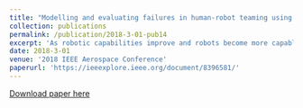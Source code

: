 ```yaml
---
title: "Modelling and evaluating failures in human-robot teaming using simulation"
collection: publications
permalink: /publication/2018-3-01-pub14
excerpt: 'As robotic capabilities improve and robots become more capable as equal team members, better understanding of effective human-robot teaming is needed. In this paper, we investigate failures by robots in various team configurations in space EVA operations. Our case study highlights our methodology for simulating task failures within human-robot teams and their impact on metrics of human-robot teamwork. This paper describes the methodology of extending and application of Work Models that Compute (WMC), a computational simulation framework, to cover locomotion, to model robot failures, interruptions, and the resolutions they require. Using these models, we investigate how different team configurations respond to a robot’s failure to correctly complete the task and overall mission. We highlight different metrics that these failures impact on team performance through varying components of teaming and interaction that occur. Finally, we discuss the future implications of this work and the future work to be done to investigate function allocation in human-robot teams.'
date: 2018-3-01
venue: '2018 IEEE Aerospace Conference'
paperurl: 'https://ieeexplore.ieee.org/document/8396581/'
---
```


<a href='https://ieeexplore.ieee.org/document/8396581/'>Download paper here</a>
